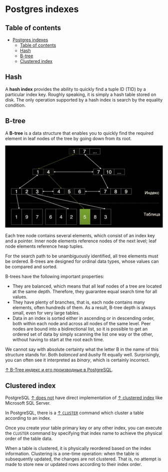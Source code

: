 # Postgres indexes

## Table of contents

- [Postgres indexes](#postgres-indexes)
  - [Table of contents](#table-of-contents)
  - [Hash](#hash)
  - [B-tree](#b-tree)
  - [Clustered index](#clustered-index)

## Hash

A **hash index** provides the ability to quickly find a tuple ID (TID) by a particular index key. Roughly speaking, it is simply a hash table stored on disk. The only operation supported by a hash index is search by the equality condition.

## B-tree

A **B-tree** is a data structure that enables you to quickly find the required element in leaf nodes of the tree by going down from its root.

<img src="b-tree.jpeg" width="700px" alt="Schematic diagram of a B-tree"/>

Each tree node contains several elements, which consist of an index key and a pointer. Inner node elements reference nodes of the next level; leaf node elements reference heap tuples.

For the search path to be unambiguously identified, all tree elements must be ordered. B-trees are designed for ordinal data types, whose values can be compared and sorted.

B-trees have the following important properties:

- They are balanced, which means that all leaf nodes of a tree are located at the same depth. Therefore, they guarantee equal search time for all values.
- They have plenty of branches, that is, each node contains many elements, often hundreds of them. As a result, B-tree depth is always small, even for very large tables.
- Data in an index is sorted either in ascending or in descending order, both within each node and across all nodes of the same level. Peer nodes are bound into a bidirectional list, so it is possible to get an ordered set of data by simply scanning the list one way or the other, without having to start at the root each time.

We cannot say with absolute certainty what the letter B in the name of this structure stands for. Both _balanced_ and _bushy_ fit equally well. Surprisingly, you can often see it interpreted as _binary_, which is certainly incorrect.

[↑ B-Tree индекс и его производные в PostgreSQL](https://habr.com/ru/companies/quadcode/articles/696498/).

## Clustered index

PostgreSQL [↑ does not](https://stackoverflow.com/a/40951076/1833895) have direct implementation of [↑ clustered index](https://learn.microsoft.com/en-us/sql/relational-databases/indexes/clustered-and-nonclustered-indexes-described) like Microsoft SQL Server.

In PostgreSQL, there is a [↑ `CLUSTER`](https://www.postgresql.org/docs/current/sql-cluster.html) command which cluster a table according to an index.

Once you create your table primary key or any other index, you can execute the `CLUSTER` command by specifying that index name to achieve the physical order of the table data.

When a table is clustered, it is physically reordered based on the index information. Clustering is a one-time operation: when the table is subsequently updated, the changes are not clustered. That is, no attempt is made to store new or updated rows according to their index order.
